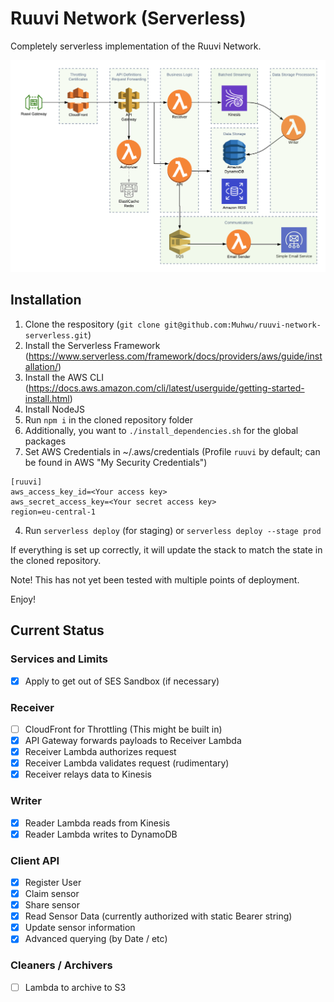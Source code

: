# Ruuvi Network (Serverless)

Completely serverless implementation of the Ruuvi Network.

![Ruuvi Network Serverless Architecture](/doc/serverless.png)

## Installation

1. Clone the respository (`git clone git@github.com:Muhwu/ruuvi-network-serverless.git`)
2. Install the Serverless Framework (https://www.serverless.com/framework/docs/providers/aws/guide/installation/)
3. Install the AWS CLI (https://docs.aws.amazon.com/cli/latest/userguide/getting-started-install.html)
4. Install NodeJS
5. Run `npm i` in the cloned repository folder
6. Additionally, you want to `./install_dependencies.sh` for the global packages
7. Set AWS Credentials in ~/.aws/credentials (Profile `ruuvi` by default; can be found in AWS "My Security Credentials")
```
[ruuvi]
aws_access_key_id=<Your access key>
aws_secret_access_key=<Your secret access key>
region=eu-central-1
```
4. Run `serverless deploy` (for staging) or `serverless deploy --stage prod`

If everything is set up correctly, it will update the stack to match the state in the cloned repository.

Note! This has not yet been tested with multiple points of deployment.

Enjoy!

## Current Status

### Services and Limits
- [x] Apply to get out of SES Sandbox (if necessary)

### Receiver
- [ ] CloudFront for Throttling (This might be built in)
- [x] API Gateway forwards payloads to Receiver Lambda
- [x] Receiver Lambda authorizes request
- [x] Receiver Lambda validates request (rudimentary)
- [x] Receiver relays data to Kinesis

### Writer
- [x] Reader Lambda reads from Kinesis
- [x] Reader Lambda writes to DynamoDB

### Client API
- [x] Register User
- [x] Claim sensor
- [x] Share sensor
- [x] Read Sensor Data (currently authorized with static Bearer string)
- [x] Update sensor information
- [x] Advanced querying (by Date / etc)

### Cleaners / Archivers
- [ ] Lambda to archive to S3
